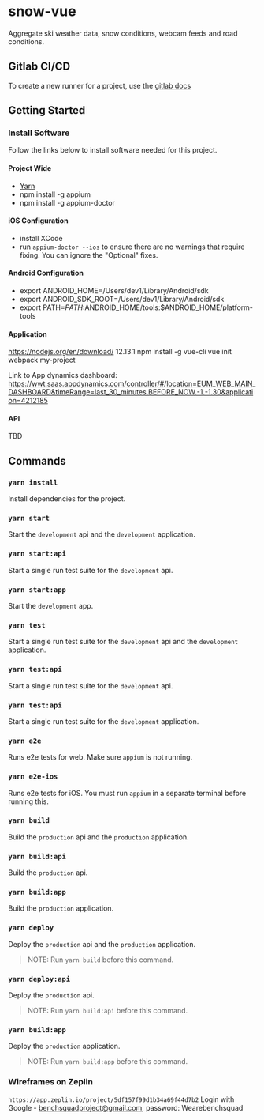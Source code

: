# snow-vue

Aggregate ski weather data, snow conditions, webcam feeds and road conditions.

## Gitlab CI/CD

To create a new runner for a project, use the [gitlab docs](https://docs.gitlab.com/runner/register/index.html)

## Getting Started

### Install Software

Follow the links below to install software needed for this project.

#### Project Wide

- [Yarn](https://yarnpkg.com/en/docs/install)
- npm install -g appium
- npm install -g appium-doctor

#### iOS Configuration

- install XCode
- run `appium-doctor --ios` to ensure there are no warnings that require fixing. You can ignore the "Optional" fixes.

#### Android Configuration

- export ANDROID_HOME=/Users/dev1/Library/Android/sdk
- export ANDROID_SDK_ROOT=/Users/dev1/Library/Android/sdk
- export PATH=$PATH:$ANDROID_HOME/tools:\$ANDROID_HOME/platform-tools

#### Application

https://nodejs.org/en/download/ 12.13.1
npm install -g vue-cli
vue init webpack my-project

Link to App dynamics dashboard:
https://wwt.saas.appdynamics.com/controller/#/location=EUM_WEB_MAIN_DASHBOARD&timeRange=last_30_minutes.BEFORE_NOW.-1.-1.30&application=4212185

#### API

TBD

## Commands

### `yarn install`

Install dependencies for the project.

### `yarn start`

Start the `development` api and the `development` application.

### `yarn start:api`

Start a single run test suite for the `development` api.

### `yarn start:app`

Start the `development` app.

### `yarn test`

Start a single run test suite for the `development` api and the `development` application.

### `yarn test:api`

Start a single run test suite for the `development` api.

### `yarn test:api`

Start a single run test suite for the `development` application.

### `yarn e2e`

Runs e2e tests for web. Make sure `appium` is not running.

### `yarn e2e-ios`

Runs e2e tests for iOS. You must run `appium` in a separate terminal before running this.

### `yarn build`

Build the `production` api and the `production` application.

### `yarn build:api`

Build the `production` api.

### `yarn build:app`

Build the `production` application.

### `yarn deploy`

Deploy the `production` api and the `production` application.

> NOTE: Run `yarn build` before this command.

### `yarn deploy:api`

Deploy the `production` api.

> NOTE: Run `yarn build:api` before this command.

### `yarn build:app`

Deploy the `production` application.

> NOTE: Run `yarn build:app` before this command.

### Wireframes on Zeplin

`https://app.zeplin.io/project/5df157f99d1b34a69f44d7b2`
Login with Google - benchsquadproject@gmail.com, password: Wearebenchsquad
